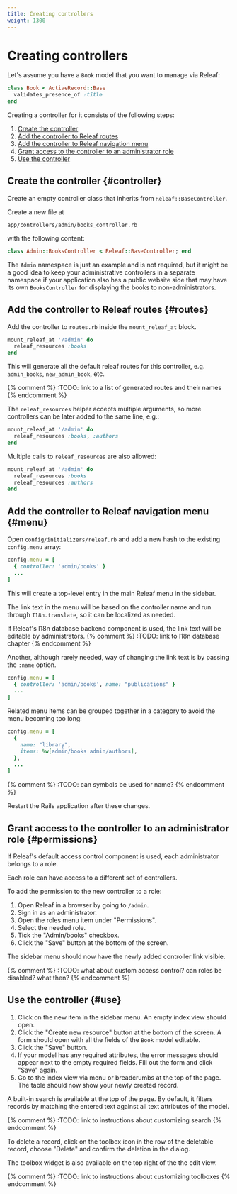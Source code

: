 ```yaml
---
title: Creating controllers
weight: 1300
---
```


# Creating controllers

Let's assume you have a `Book` model that you want to manage via Releaf:

```ruby
class Book < ActiveRecord::Base
  validates_presence_of :title
end
```

Creating a controller for it consists of the following steps:

1. [Create the controller](#controller)
2. [Add the controller to Releaf routes](#routes)
3. [Add the controller to Releaf navigation menu](#menu)
4. [Grant access to the controller to an administrator role](#permissions)
5. [Use the controller](#use)

## Create the controller {#controller}

Create an empty controller class that inherits from `Releaf::BaseController`.

Create a new file at

```
app/controllers/admin/books_controller.rb
```

with the following content:

```ruby
class Admin::BooksController < Releaf::BaseController; end
```

The `Admin` namespace is just an example and is not required, but it might be a good idea to keep your administrative controllers in a separate namespace if your application also has a public website side that may have its own `BooksController` for displaying the books to non-administrators.

## Add the controller to Releaf routes {#routes}

Add the controller to `routes.rb` inside the `mount_releaf_at` block.

```ruby
mount_releaf_at '/admin' do
  releaf_resources :books
end
```

This will generate all the default releaf routes for this controller, e.g. `admin_books`, `new_admin_book`, etc.

{% comment %} :TODO: link to a list of generated routes and their names {% endcomment %}

The `releaf_resources` helper accepts multiple arguments, so more controllers can be later added to the same line, e.g.:

```ruby
mount_releaf_at '/admin' do
  releaf_resources :books, :authors
end
```

Multiple calls to `releaf_resources` are also allowed:

```ruby
mount_releaf_at '/admin' do
  releaf_resources :books
  releaf_resources :authors
end
```

## Add the controller to Releaf navigation menu {#menu}

Open `config/initializers/releaf.rb` and add a new hash to the existing `config.menu` array:

```ruby
config.menu = [
  { controller: 'admin/books' }
  ...
]
```


This will create a top-level entry in the main Releaf menu in the sidebar.

The link text in the menu will be based on the controller name and run through `I18n.translate`, so it can be localized as needed.

If Releaf's I18n database backend component is used, the link text will be editable by administrators.
{% comment %} :TODO: link to I18n database chapter {% endcomment %}

Another, although rarely needed, way of changing the link text is by passing the `:name` option.

```ruby
config.menu = [
  { controller: 'admin/books', name: "publications" }
  ...
]
```

Related menu items can be grouped together in a category to avoid the menu becoming too long:

```ruby
config.menu = [
  {
    name: "library",
    items: %w[admin/books admin/authors],
  },
  ...
]
```
{% comment %} :TODO: can symbols be used for name? {% endcomment %}

Restart the Rails application after these changes.

## Grant access to the controller to an administrator role {#permissions}

If Releaf's default access control component is used, each administrator belongs to a role.

Each role can have access to a different set of controllers.

To add the permission to the new controller to a role:

1. Open Releaf in a browser by going to `/admin`.
2. Sign in as an administrator.
3. Open the roles menu item under "Permissions".
4. Select the needed role.
5. Tick the "Admin/books" checkbox.
6. Click the "Save" button at the bottom of the screen.

The sidebar menu should now have the newly added controller link visible.

{% comment %} :TODO: what about custom access control? can roles be disabled? what then? {% endcomment %}

## Use the controller {#use}

1. Click on the new item in the sidebar menu. An empty index view should open.
2. Click the "Create new resource" button at the bottom of the screen. A form should open with all the fields of the `Book` model editable.
3. Click the "Save" button.
4. If your model has any required attributes, the error messages should appear next to the empty required fields. Fill out the form and click "Save" again.
5. Go to the index view via menu or breadcrumbs at the top of the page. The table should now show your newly created record.

A built-in search is available at the top of the page. By default, it filters records by matching the entered text against all text attributes of the model.

{% comment %} :TODO: link to instructions about customizing search {% endcomment %}

To delete a record, click on the toolbox icon in the row of the deletable record, choose "Delete" and confirm the deletion in the dialog.

The toolbox widget is also available on the top right of the the edit view.

{% comment %} :TODO: link to instructions about customizing toolboxes {% endcomment %}





















